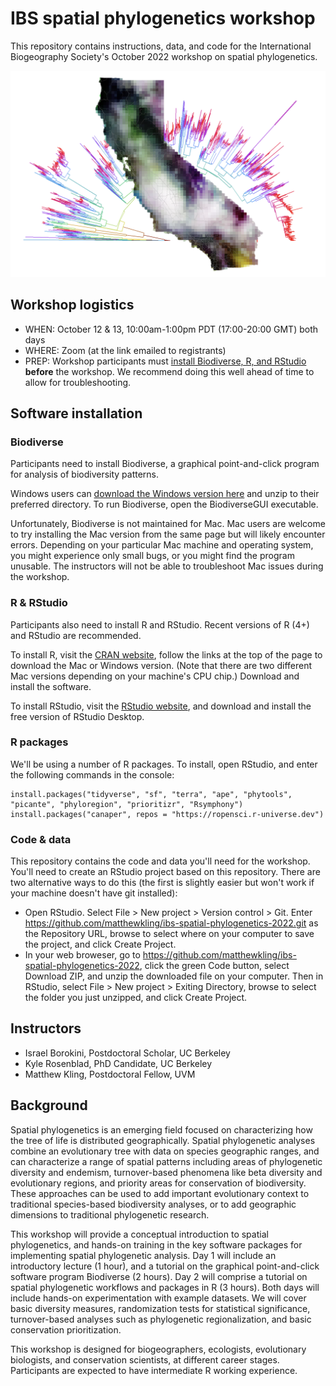 # IBS spatial phylogenetics workshop

This repository contains instructions, data, and code for the International Biogeography Society's October 2022 workshop on spatial phylogenetics.

![alt text](https://raw.githubusercontent.com/matthewkling/ibs-spatial-phylogenetics-2022/main/spatialphy.png)

## Workshop logistics 

- WHEN: October 12 & 13, 10:00am-1:00pm PDT (17:00-20:00 GMT) both days
- WHERE: Zoom (at the link emailed to registrants)
- PREP: Workshop participants must [install Biodiverse, R, and RStudio](https://github.com/matthewkling/ibs-spatial-phylogenetics-2022#biodiverse) **before** the workshop. We recommend doing this well ahead of time to allow for troubleshooting. 


## Software installation

### Biodiverse

Participants need to install Biodiverse, a graphical point-and-click program for analysis of biodiversity patterns.

Windows users can [download the Windows version here](https://github.com/shawnlaffan/biodiverse/wiki/Downloads) and unzip to their preferred directory. To run Biodiverse, open the BiodiverseGUI executable.

Unfortunately, Biodiverse is not maintained for Mac. Mac users are welcome to try installing the Mac version from the same page but will likely encounter errors. Depending on your particular Mac machine and operating system, you might experience only small bugs, or you might find the program unusable. The instructors will not be able to troubleshoot Mac issues during the workshop.


### R & RStudio

Participants also need to install R and RStudio. Recent versions of R (4+) and RStudio are recommended.

To install R, visit the [CRAN website](https://cran.r-project.org/), follow the links at the top of the page to download the Mac or Windows version. (Note that there are two different Mac versions depending on your machine's CPU chip.) Download and install the software. 

To install RStudio, visit the [RStudio website](https://www.rstudio.com/products/rstudio/download/#download), and download and install the free version of RStudio Desktop. 

### R packages

We'll be using a number of R packages. To install, open RStudio, and enter the following commands in the console:

```
install.packages("tidyverse", "sf", "terra", "ape", "phytools", "picante", "phyloregion", "prioritizr", "Rsymphony")
install.packages("canaper", repos = "https://ropensci.r-universe.dev")
```


### Code & data

This repository contains the code and data you'll need for the workshop. You'll need to create an RStudio project based on this repository. There are two alternative ways to do this (the first is slightly easier but won't work if your machine doesn't have git installed):

- Open RStudio. Select File > New project > Version control > Git. Enter https://github.com/matthewkling/ibs-spatial-phylogenetics-2022.git as the Repository URL, browse to select where on your computer to save the project, and click Create Project.
- In your web broweser, go to https://github.com/matthewkling/ibs-spatial-phylogenetics-2022, click the green Code button, select Download ZIP, and unzip the downloaded file on your computer. Then in RStudio, select File > New project > Exiting Directory, browse to select the folder you just unzipped, and click Create Project.


## Instructors

- Israel Borokini, Postdoctoral Scholar, UC Berkeley
- Kyle Rosenblad, PhD Candidate, UC Berkeley
- Matthew Kling, Postdoctoral Fellow, UVM


## Background

Spatial phylogenetics is an emerging field focused on characterizing how the tree of life is distributed geographically. Spatial phylogenetic analyses combine an evolutionary tree with data on species geographic ranges, and can characterize a range of spatial patterns including areas of phylogenetic diversity and endemism, turnover-based phenomena like beta diversity and evolutionary regions, and priority areas for conservation of biodiversity. These approaches can be used to add important evolutionary context to traditional species-based biodiversity analyses, or to add geographic dimensions to traditional phylogenetic research.

This workshop will provide a conceptual introduction to spatial phylogenetics, and hands-on training in the key software packages for implementing spatial phylogenetic analysis. Day 1 will include an introductory lecture (1 hour), and a tutorial on the graphical point-and-click software program Biodiverse (2 hours). Day 2 will comprise a tutorial on spatial phylogenetic workflows and packages in R (3 hours). Both days will include hands-on experimentation with example datasets. We will cover basic diversity measures, randomization tests for statistical significance, turnover-based analyses such as phylogenetic regionalization, and basic conservation prioritization.

This workshop is designed for biogeographers, ecologists, evolutionary biologists, and conservation scientists, at different career stages. Participants are expected to have intermediate R working experience.
